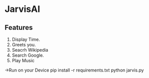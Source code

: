 # JarvisAI
## Features
1. Display Time.
2. Greets you.
3. Seacrh Wikipedia
4. Search Google.
5. Play Music

->Run on your Device
pip install -r requirements.txt
python jarvis.py
